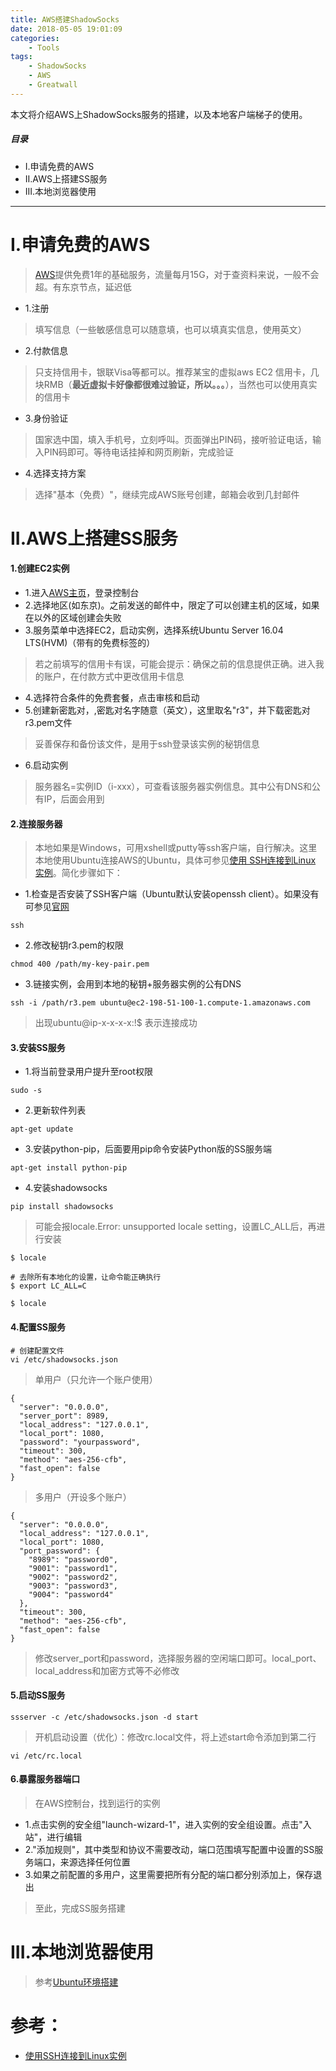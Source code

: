 ```yaml
---
title: AWS搭建ShadowSocks
date: 2018-05-05 19:01:09
categories:
    - Tools
tags:
    - ShadowSocks
    - AWS
    - Greatwall
---
```


本文将介绍AWS上ShadowSocks服务的搭建，以及本地客户端梯子的使用。

<!-- more -->

##### 目录
+ I.申请免费的AWS
+ II.AWS上搭建SS服务
+ III.本地浏览器使用

---

# I.申请免费的AWS

> [AWS](https://www.amazonaws.cn/)提供免费1年的基础服务，流量每月15G，对于查资料来说，一般不会超。有东京节点，延迟低

- 1.注册

> 填写信息（一些敏感信息可以随意填，也可以填真实信息，使用英文）

- 2.付款信息

> 只支持信用卡，银联Visa等都可以。推荐某宝的虚拟aws EC2 信用卡，几块RMB（**最近虚拟卡好像都很难过验证，所以。。。**），当然也可以使用真实的信用卡

- 3.身份验证

> 国家选中国，填入手机号，立刻呼叫。页面弹出PIN码，接听验证电话，输入PIN码即可。等待电话挂掉和网页刷新，完成验证

- 4.选择支持方案

> 选择"基本（免费）"，继续完成AWS账号创建，邮箱会收到几封邮件

# II.AWS上搭建SS服务

#### 1.创建EC2实例

- 1.进入[AWS主页](https://www.amazonaws.cn/)，登录控制台
- 2.选择地区(如东京)。之前发送的邮件中，限定了可以创建主机的区域，如果在以外的区域创建会失败
- 3.服务菜单中选择EC2，启动实例，选择系统Ubuntu Server 16.04 LTS(HVM)（带有的免费标签的）

> 若之前填写的信用卡有误，可能会提示：确保之前的信息提供正确。进入我的账户，在付款方式中更改信用卡信息

- 4.选择符合条件的免费套餐，点击审核和启动
- 5.创建新密匙对，,密匙对名字随意（英文），这里取名"r3"，并下载密匙对r3.pem文件

> 妥善保存和备份该文件，是用于ssh登录该实例的秘钥信息

- 6.启动实例

> 服务器名=实例ID（i-xxx），可查看该服务器实例信息。其中公有DNS和公有IP，后面会用到

#### 2.连接服务器

> 本地如果是Windows，可用xshell或putty等ssh客户端，自行解决。这里本地使用Ubuntu连接AWS的Ubuntu，具体可参见[使用 SSH连接到Linux 实例](https://docs.aws.amazon.com/zh_cn/AWSEC2/latest/UserGuide/AccessingInstancesLinux.html)。简化步骤如下：

- 1.检查是否安装了SSH客户端（Ubuntu默认安装openssh client）。如果没有可参见[官网](http://www.openssh.com/)

```
ssh
```

- 2.修改秘钥r3.pem的权限

```
chmod 400 /path/my-key-pair.pem
```

- 3.链接实例，会用到本地的秘钥+服务器实例的公有DNS

```
ssh -i /path/r3.pem ubuntu@ec2-198-51-100-1.compute-1.amazonaws.com
```

> 出现ubuntu@ip-x-x-x-x:!$ 表示连接成功

#### 3.安装SS服务

- 1.将当前登录用户提升至root权限

```
sudo -s
```

- 2.更新软件列表

```
apt-get update
```

- 3.安装python-pip，后面要用pip命令安装Python版的SS服务端

```
apt-get install python-pip
```

- 4.安装shadowsocks

```
pip install shadowsocks
```

> 可能会报locale.Error: unsupported locale setting，设置LC_ALL后，再进行安装

```
$ locale

# 去除所有本地化的设置，让命令能正确执行
$ export LC_ALL=C

$ locale
```

#### 4.配置SS服务

```
# 创建配置文件
vi /etc/shadowsocks.json
```

> 单用户（只允许一个账户使用）

```
{
  "server": "0.0.0.0",
  "server_port": 8989,
  "local_address": "127.0.0.1",
  "local_port": 1080,
  "password": "yourpassword",
  "timeout": 300,
  "method": "aes-256-cfb",
  "fast_open": false
}
```

> 多用户（开设多个账户）

```
{
  "server": "0.0.0.0",
  "local_address": "127.0.0.1",
  "local_port": 1080,
  "port_password": {
    "8989": "password0",
    "9001": "password1",
    "9002": "password2",
    "9003": "password3",
    "9004": "password4"
  },
  "timeout": 300,
  "method": "aes-256-cfb",
  "fast_open": false
}
```

> 修改server_port和password，选择服务器的空闲端口即可。local_port、local_address和加密方式等不必修改

#### 5.启动SS服务

```
ssserver -c /etc/shadowsocks.json -d start
```

> 开机启动设置（优化）：修改rc.local文件，将上述start命令添加到第二行

```
vi /etc/rc.local
```

#### 6.暴露服务器端口

> 在AWS控制台，找到运行的实例

- 1.点击实例的安全组"launch-wizard-1"，进入实例的安全组设置。点击"入站"，进行编辑
- 2."添加规则"，其中类型和协议不需要改动，端口范围填写配置中设置的SS服务端口，来源选择任何位置
- 3.如果之前配置的多用户，这里需要把所有分配的端口都分别添加上，保存退出

> 至此，完成SS服务搭建

# III.本地浏览器使用

> 参考[Ubuntu环境搭建](https://wocaishiliuke.github.io/linux/2018/06/30/Ubuntu01/)

# 参考：

- [使用SSH连接到Linux实例](https://docs.aws.amazon.com/zh_cn/AWSEC2/latest/UserGuide/AccessingInstancesLinux.html)